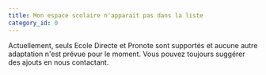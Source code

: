 ```yaml
---
title: Mon espace scolaire n'apparait pas dans la liste
category_id: 0
---
```


Actuellement, seuls Ecole Directe et Pronote sont supportés et aucune autre adaptation n'est prévue pour le moment. Vous pouvez toujours suggérer des ajouts en nous contactant.

